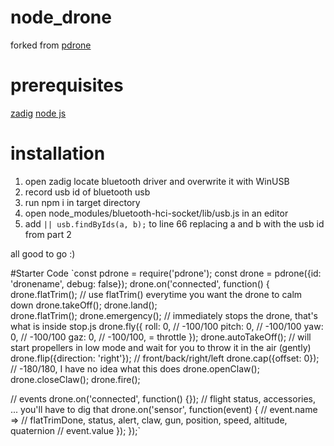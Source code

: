 # node_drone

forked from [pdrone](https://github.com/algolia/pdrone)

# prerequisites

[zadig](https://zadig.akeo.ie/) 
[node js](https://nodejs.org/en/)

# installation 

1. open zadig locate bluetooth driver and overwrite it with WinUSB
2. record usb id of bluetooth usb
3. run npm i in target directory
4. open node_modules/bluetooth-hci-socket/lib/usb.js in an editor
5. add `|| usb.findByIds(a, b);` to line 66 replacing a and b with the usb id from part 2

all good to go :)

#Starter Code
`const pdrone = require('pdrone');
const drone = pdrone({id: 'dronename', debug: false});
drone.on('connected', function() {
  drone.flatTrim(); // use flatTrim() everytime you want the drone to calm down
  drone.takeOff();
  drone.land();  
  drone.flatTrim();
  drone.emergency(); // immediately stops the drone, that's what is inside stop.js
  drone.fly({
    roll: 0, // -100/100
    pitch: 0, // -100/100
    yaw: 0, // -100/100
    gaz: 0, // -100/100, = throttle
  });
  drone.autoTakeOff(); // will start propellers in low mode and wait for you to throw it in the air (gently)
  drone.flip({direction: 'right'}); // front/back/right/left
  drone.cap({offset: 0}); // -180/180, I have no idea what this does
  drone.openClaw();
  drone.closeClaw();
  drone.fire();

  // events
  drone.on('connected', function() {});
  // flight status, accessories, ... you'll have to dig that
  drone.on('sensor', function(event) {
    // event.name =>
    //   flatTrimDone, status, alert, claw, gun, position, speed, altitude, quaternion
    // event.value
  });
});`
